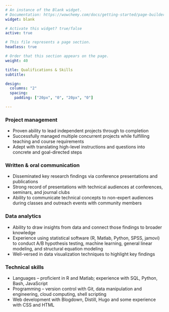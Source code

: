 ```yaml
---
# An instance of the Blank widget.
# Documentation: https://wowchemy.com/docs/getting-started/page-builder/
widget: blank

# Activate this widget? true/false
active: true

# This file represents a page section.
headless: true

# Order that this section appears on the page.
weight: 40

title: Qualifications & Skills
subtitle:

design:
  columns: "2"
  spacing:
    padding: ["20px", "0", "20px", "0"]

---
```


### Project management
+ Proven ability to lead independent projects through to completion
+ Successfully managed multiple concurrent projects while fulfilling teaching and course requirements
+ Adept with translating high-level instructions and questions into concrete and goal-directed steps 

### Written & oral communication  
+ Disseminated key research findings via conference presentations and publications 
+ Strong record of presentations with technical audiences at conferences, seminars, and journal clubs
+ Ability to communicate technical concepts to non-expert audiences during classes and outreach events with community members

### Data analytics  
+ Ability to draw insights from data and connect those findings to broader knowledge
+ Experience using statistical software (R, Matlab, Python, SPSS, jamovi) to conduct A/B hypothesis testing, machine learning, general linear modeling, and structural equation modeling
+ Well-versed in data visualization techniques to highlight key findings

### Technical skills  
+ Languages – proficient in R and Matlab; experience with SQL, Python, Bash, JavaScript
+ Programming – version control with Git, data manipulation and engineering, cloud computing, shell scripting
+ Web development with Blogdown, Distill, Hugo and some experience with CSS and HTML 
